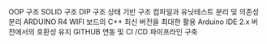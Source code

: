 OOP 구조
SOLID 구조
DIP 구조
상태 기반 구조
컴파일과 유닛테스트 분리 및 의존성 분리
ARDUINO R4 WIFI 보드의 C++ 최신 버전을 최대한 활용
Arduino IDE 2.x 버전에서의 호환성 유지
GITHUB 연동 및 CI /CD 파이프라인 구축
